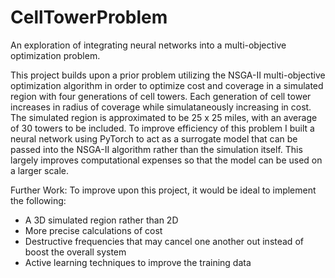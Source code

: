 # CellTowerProblem
An exploration of integrating neural networks into a multi-objective optimization problem.

This project builds upon a prior problem utilizing the NSGA-II multi-objective optimization algorithm in order to optimize cost and coverage in a simulated region with four generations of cell towers. Each generation of cell tower increases in radius of coverage while simulataneously increasing in cost. The simulated region is approximated to be 25 x 25 miles, with an average of 30 towers to be included. To improve efficiency of this problem I built a neural network using PyTorch to act as a surrogate model that can be passed into the NSGA-II algorithm rather than the simulation itself. This largely improves computational expenses so that the model can be used on a larger scale.

Further Work:
To improve upon this project, it would be ideal to implement the following:
- A 3D simulated region rather than 2D
- More precise calculations of cost
- Destructive frequencies that may cancel one another out instead of boost the overall system
- Active learning techniques to improve the training data


